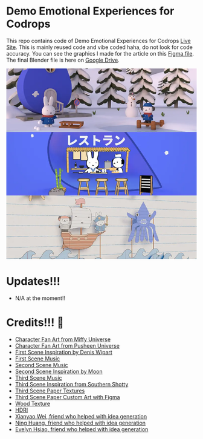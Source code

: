 # Demo Emotional Experiences for Codrops

This repo contains code of Demo Emotional Experiences for Codrops [Live Site](https://demo-emotional-experiences-part-one.vercel.app/). This is mainly reused code and vibe coded haha, do not look for code accuracy. You can see the graphics I made for the article on this [Figma file](https://www.figma.com/design/gK8fd18nLnmU4dQ6uCBcbu/Codrops-Scene?node-id=0-1&t=5IWbdO7DJ5oEX826-1). The final Blender file is here on [Google Drive](https://drive.google.com/drive/folders/1xFMW8nQwN4W-Qfa1BZ5H4ASnn1U4t4gH?usp=sharing).

![Page screenshot](public/media/og-image.webp?raw=true "Page screenshot")

# Updates!!!

- N/A at the moment!!

# Credits!!! 💖

- [Character Fan Art from Miffy Universe](https://www.miffy.com/)
- [Character Fan Art from Pusheen Universe](https://pusheen.com/)
- [First Scene Inspiration by Denis Wipart](https://www.artstation.com/artwork/vbZaaE)
- [First Scene Music](https://www.youtube.com/watch?v=RmUWWVZw28E)
- [Second Scene Music](https://www.youtube.com/watch?v=EYGGd2NKwtI)
- [Second Scene Inspiration by Moon](https://sketchfab.com/3d-models/frog-tamagotchi-189255a48e2b40a1b425877c673cd6a2)
- [Third Scene Music](https://www.youtube.com/watch?v=BuYf0taXoNw)
- [Third Scene Inspiration from Southern Shotty](https://www.instagram.com/southernshotty/)
- [Third Scene Paper Textures](https://superhivemarket.com/products/crafty-asset-pack)
- [Third Scene Paper Custom Art with Figma](https://www.figma.com/design/ySFyeZczRCxJLLOfqj2dWt/Demo-Emotional-Experiences-for-Codrops?node-id=0-1&t=e2r55U1RYTDiKmIi-1)
- [Wood Texture](https://www.artstation.com/marketplace/p/Nw8nd/blender-smart-material-wood)
- [HDRI](https://www.blenderkit.com/asset-gallery-detail/dc3011b7-1d74-41f5-9e38-bb0c27a43bfa/?query=category_subtree:nighttime-environments_hdr%20order:-bookmarks)
- [Xianyao Wei, friend who helped with idea generation](https://weisdevice.xyz/)
- [Ning Huang, friend who helped with idea generation](https://ning-h.com/)
- [Evelyn Hsiao, friend who helped with idea generation](https://www.evelynhsiao.dev/)
